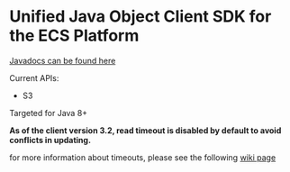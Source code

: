 Unified Java Object Client SDK for the ECS Platform
===

[Javadocs can be found here](http://emcecs.github.io/ecs-object-client-java/latest/javadoc/)

Current APIs:

- S3

Targeted for Java 8+

**As of the client version 3.2, read timeout is disabled by default to avoid conflicts in updating.**

for more information about timeouts, please see the following [wiki page](https://github.com/EMCECS/ecs-object-client-java/wiki/Changing-Timeouts)

